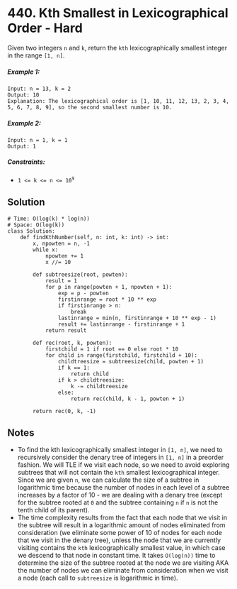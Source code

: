 # 440. Kth Smallest in Lexicographical Order - Hard

Given two integers `n` and `k`, return the `kth` lexicographically smallest integer in the range `[1, n]`.

##### Example 1:

```
Input: n = 13, k = 2
Output: 10
Explanation: The lexicographical order is [1, 10, 11, 12, 13, 2, 3, 4, 5, 6, 7, 8, 9], so the second smallest number is 10.
```

##### Example 2:

```
Input: n = 1, k = 1
Output: 1
```

##### Constraints:

- <code>1 <= k <= n <= 10<sup>9</sup></code>

## Solution

```
# Time: O(log(k) * log(n))
# Space: O(log(k))
class Solution:
    def findKthNumber(self, n: int, k: int) -> int:
        x, npowten = n, -1
        while x:
            npowten += 1
            x //= 10

        def subtreesize(root, powten):
            result = 1
            for p in range(powten + 1, npowten + 1):
                exp = p - powten
                firstinrange = root * 10 ** exp
                if firstinrange > n:
                    break
                lastinrange = min(n, firstinrange + 10 ** exp - 1)
                result += lastinrange - firstinrange + 1
            return result
        
        def rec(root, k, powten):
            firstchild = 1 if root == 0 else root * 10
            for child in range(firstchild, firstchild + 10):
                childtreesize = subtreesize(child, powten + 1)
                if k == 1:
                    return child
                if k > childtreesize:
                    k -= childtreesize
                else:
                    return rec(child, k - 1, powten + 1)
        
        return rec(0, k, -1)
```

## Notes
- To find the kth lexicographically smallest integer in `[1, n]`, we need to recursively consider the denary tree of integers in `[1, n]` in a preorder fashion. We will TLE if we visit each node, so we need to avoid exploring subtrees that will not contain the `kth` smallest lexicographical integer. Since we are given `n`, we can calculate the size of a subtree in logarithmic time because the number of nodes in each level of a subtree increases by a factor of 10 - we are dealing with a denary tree (except for the subtree rooted at `0` and the subtree containing `n` if `n` is not the tenth child of its parent).
- The time complexity results from the fact that each node that we visit in the subtree will result in a logarithmic amount of nodes eliminated from consideration (we eliminate some power of 10 of nodes for each node that we visit in the denary tree), unless the node that we are currently visiting contains the `kth` lexicographically smallest value, in which case we descend to that node in constant time. It takes `O(log(n))` time to determine the size of the subtree rooted at the node we are visiting AKA the number of nodes we can eliminate from consideration when we visit a node (each call to `subtreesize` is logarithmic in time).
